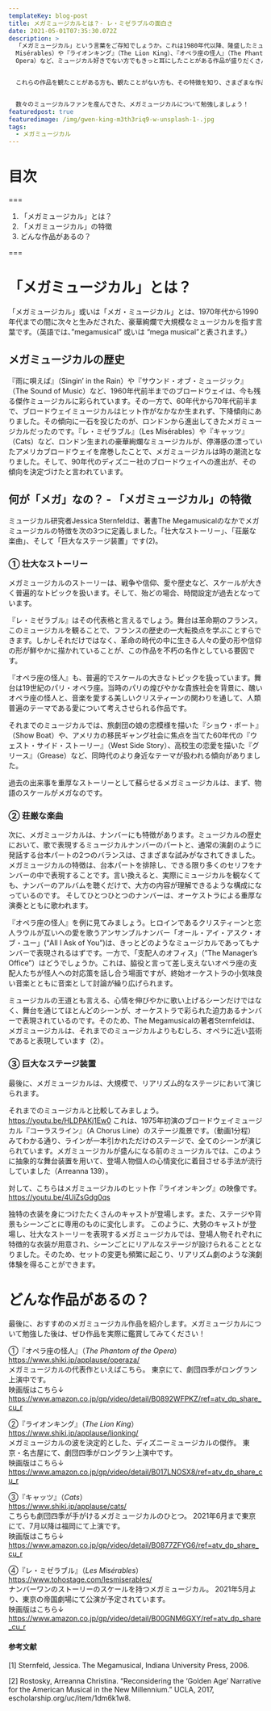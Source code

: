 ```yaml
---
templateKey: blog-post
title: メガミュージカルとは？- レ・ミゼラブルの面白さ
date: 2021-05-01T07:35:30.072Z
description: >
  「メガミュージカル」という言葉をご存知でしょうか。これは1980年代以降、隆盛したミュージカルジャンルのひとつです。現在の定番ミュージカルは、その殆どがこのメガミュージカルに分類されると言っても過言ではありません。メガミュージカルのジャンルには、『レ・ミゼラブル』（Les
  Misérables）や『ライオンキング』（The Lion King）、『オペラ座の怪人』（The Phantom of the
  Opera）など、ミュージカル好きでない方でもきっと耳にしたことがある作品が盛りだくさん。


  これらの作品を観たことがある方も、観たことがない方も、その特徴を知り、さまざまな作品との関連性を知ることで、さらに深く面白く鑑賞できるようになるはず。


  数々のミュージカルファンを産んできた、メガミュージカルについて勉強しましょう！
featuredpost: true
featuredimage: /img/gwen-king-m3th3riq9-w-unsplash-1-.jpg
tags:
  - メガミュージカル
---
```

# 目次
===

1. 「メガミュージカル」とは？
2. 「メガミュージカル」の特徴
3. どんな作品があるの？  

===

# 「メガミュージカル」とは？

「メガミュージカル」或いは「メガ・ミュージカル」とは、1970年代から1990年代までの間に次々と生みだされた、豪華絢爛で大規模なミュージカルを指す言葉です。（英語では、”megamusical” 或いは “mega musical”と表されます。）

## メガミュージカルの歴史

『雨に唄えば』（Singin’ in the Rain）や『サウンド・オブ・ミュージック』（The Sound of Music）など、1960年代前半までのブロードウェイは、今も残る傑作ミュージカルに彩られています。その一方で、60年代から70年代前半まで、ブロードウェイミュージカルはヒット作がなかなか生まれず、下降傾向にありました。その傾向に一石を投じたのが、ロンドンから進出してきたメガミュージカルだったのです。『レ・ミゼラブル』（Les Misérables）や『キャッツ』（Cats）など、ロンドン生まれの豪華絢爛なミュージカルが、停滞感の漂っていたアメリカブロードウェイを席巻したことで、メガミュージカルは時の潮流となりました。そして、90年代のディズニー社のブロードウェイへの進出が、その傾向を決定づけたと言われています。

## 何が「メガ」なの？ - 「メガミュージカル」の特徴

ミュージカル研究者Jessica Sternfeldは、著書The Megamusicalのなかでメガミュージカルの特徴を次の3つに定義しました。「壮大なストーリー」、「荘厳な楽曲」、そして「巨大なステージ装置」です(2)。

### ① 壮大なストーリー
メガミュージカルのストーリーは、戦争や信仰、愛や歴史など、スケールが大きく普遍的なトピックを扱います。そして、殆どの場合、時間設定が過去となっています。

『レ・ミゼラブル』はその代表格と言えるでしょう。舞台は革命期のフランス。このミュージカルを観ることで、フランスの歴史の一大転換点を学ぶことすらできます。しかしそれだけではなく、革命の時代の中に生きる人々の愛の形や信仰の形が鮮やかに描かれていることが、この作品を不朽の名作としている要因です。

『オペラ座の怪人』も、普遍的でスケールの大きなトピックを扱っています。舞台は19世紀のパリ・オペラ座。当時のパリの煌びやかな貴族社会を背景に、醜いオペラ座の怪人と、音楽を愛する美しいクリスティーンの関わりを通して、人類普遍のテーマである愛について考えさせられる作品です。

それまでのミュージカルでは、旅劇団の娘の恋模様を描いた『ショウ・ボート』（Show Boat）や、アメリカの移民ギャング社会に焦点を当てた60年代の『ウェスト・サイド・ストーリー』（West Side Story）、高校生の恋愛を描いた『グリース』（Grease）など、同時代のより身近なテーマが扱われる傾向がありました。

過去の出来事を重厚なストーリーとして蘇らせるメガミュージカルは、まず、物語のスケールがメガなのです。

### ② 荘厳な楽曲
次に、メガミュージカルは、ナンバーにも特徴があります。ミュージカルの歴史において、歌で表現するミュージカルナンバーのパートと、通常の演劇のように発話する台本パートの2つのバランスは、さまざまな試みがなされてきました。
メガミュージカルの特徴は、台本パートを排除し、できる限り多くのセリフをナンバーの中で表現することです。言い換えると、実際にミュージカルを観なくても、ナンバーのアルバムを聴くだけで、大方の内容が理解できるような構成になっているのです。
そしてひとつひとつのナンバーは、オーケストラによる重厚な演奏とともに歌われます。

『オペラ座の怪人』を例に見てみましょう。ヒロインであるクリスティーンと恋人ラウルが互いへの愛を歌うアンサンブルナンバー「オール・アイ・アスク・オブ・ユー」(“All I Ask of You”)は、きっとどのようなミュージカルであってもナンバーで表現されるはずです。一方で、「支配人のオフィス」（”The Manager’s Office”）はどうでしょうか。これは、脇役と言って差し支えないオペラ座の支配人たちが怪人への対応策を話し合う場面ですが、終始オーケストラの小気味良い音楽とともに音楽として討論が繰り広げられます。

ミュージカルの王道とも言える、心情を伸びやかに歌い上げるシーンだけではなく、舞台を通じてほとんどのシーンが、オーケストラで彩られた迫力あるナンバーで表現されているのです。そのため、The Megamusicalの著者Sternfeldは、メガミュージカルは、それまでのミュージカルよりもむしろ、オペラに近い芸術であると表現しています（2）。

### ③ 巨大なステージ装置
最後に、メガミュージカルは、大規模で、リアリズム的なステージにおいて演じられます。

それまでのミュージカルと比較してみましょう。
https://youtu.be/HLDPAKj1Ew0
これは、1975年初演のブロードウェイミュージカル『コーラスライン』（A Chorus Line）のステージ風景です。（動画1分程）
みてわかる通り、ラインが一本引かれただけのステージで、全てのシーンが演じられています。メガミュージカルが盛んになる前のミュージカルでは、このように抽象的な舞台装置を用いて、登場人物個人の心情変化に着目させる手法が流行していました（Arreanna 139）。


対して、こちらはメガミュージカルのヒット作『ライオンキング』の映像です。
https://youtu.be/4UiZsGdg0qs

独特の衣装を身につけたたくさんのキャストが登場します。また、ステージや背景もシーンごとに専用のものに変化します。
このように、大勢のキャストが登場し、壮大なストーリーを表現するメガミュージカルでは、登場人物それぞれに特徴的な衣装が用意され、シーンごとにリアルなステージが設けられることとなりました。そのため、セットの変更も頻繁に起こり、リアリズム劇のような演劇体験を得ることができます。


# どんな作品があるの？

最後に、おすすめのメガミュージカル作品を紹介します。メガミュージカルについて勉強した後は、ぜひ作品を実際に鑑賞してみてください！
 
①『オペラ座の怪人』（_The Phantom of the Opera_）  
https://www.shiki.jp/applause/operaza/  
メガミュージカルの代表作といえばこちら。
東京にて、劇団四季がロングラン上演中です。  
映画版はこちら↓  
https://www.amazon.co.jp/gp/video/detail/B0892WFPKZ/ref=atv_dp_share_cu_r

②『ライオンキング』（_The Lion King_）  
https://www.shiki.jp/applause/lionking/  
メガミュージカルの波を決定的とした、ディズニーミュージカルの傑作。
東京・名古屋にて、劇団四季がロングラン上演中です。  
映画版はこちら↓  
https://www.amazon.co.jp/gp/video/detail/B017LNOSX8/ref=atv_dp_share_cu_r

③『キャッツ』（_Cats_）  
https://www.shiki.jp/applause/cats/  
こちらも劇団四季が手がけるメガミュージカルのひとつ。
2021年6月まで東京にて、7月以降は福岡にて上演です。  
映画版はこちら↓  
https://www.amazon.co.jp/gp/video/detail/B0877ZFYG6/ref=atv_dp_share_cu_r

④『レ・ミゼラブル』（_Les Misérables_）  
https://www.tohostage.com/lesmiserables/  
ナンバーワンのストーリーのスケールを持つメガミュージカル。
2021年5月より、東京の帝国劇場にて公演が予定されています。    
映画版はこちら↓  
https://www.amazon.co.jp/gp/video/detail/B00GNM6GXY/ref=atv_dp_share_cu_r


#### 参考文献

[1] Sternfeld, Jessica. The Megamusical, Indiana University Press, 2006.

[2] Rostosky, Arreanna Christina. “Reconsidering the ‘Golden Age’ Narrative for the American Musical in the New Millennium.” UCLA, 2017, escholarship.org/uc/item/1dm6k1w8.



